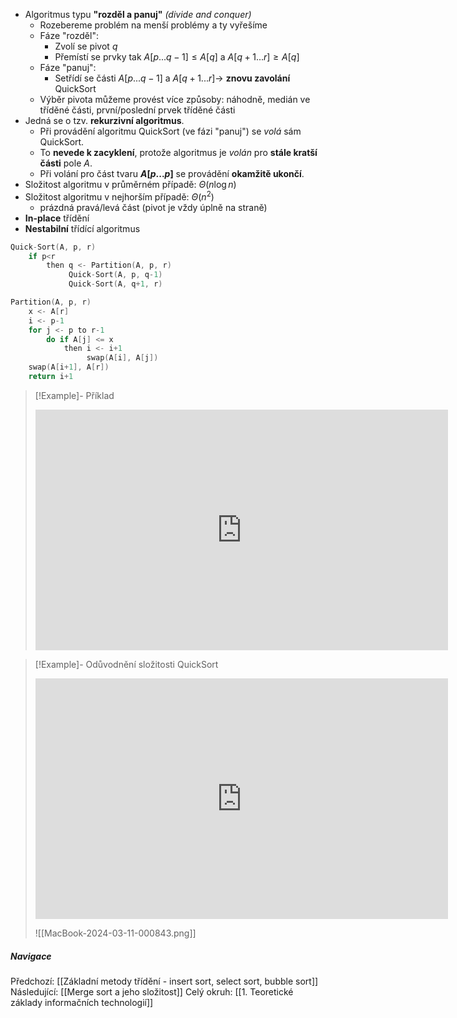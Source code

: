 - Algoritmus typu **"rozděl a panuj"** *(divide and conquer)*
	- Rozebereme problém na menší problémy a ty vyřešíme
	- Fáze "rozděl":
		- Zvolí se pivot $q$
		- Přemístí se prvky tak $A[p ... q - 1] \leq A[q]$ a $A[q + 1 ... r] \geq A[q]$
	- Fáze "panuj":
		- Setřídí se části $A[p ... q - 1]$ a $A[q + 1 ... r] \rightarrow$ **znovu zavolání** QuickSort
	- Výběr pivota můžeme provést více způsoby: náhodně, medián ve tříděné části, první/poslední prvek tříděné části
- Jedná se o tzv. **rekurzivní algoritmus**.
	- Při provádění algoritmu QuickSort (ve fázi "panuj") se *volá* sám QuickSort. 
	- To **nevede k zacyklení**, protože algoritmus je *volán* pro **stále kratší části** pole $A$. 
	- Při volání pro část tvaru **$A[p ... p]$** se provádění **okamžitě ukončí**. 
- Složitost algoritmu v průměrném případě: $\Theta (n \log n)$
- Složitost algoritmu v nejhorším případě: $\Theta (n^{2})$ 
	- prázdná pravá/levá část (pivot je vždy úplně na straně)
- **In-place** třídění
- **Nestabilní** třídící algoritmus
```C
Quick-Sort(A, p, r)
	if p<r
		then q <- Partition(A, p, r)
		     Quick-Sort(A, p, q-1)
		     Quick-Sort(A, q+1, r)
```
```C
Partition(A, p, r)
	x <- A[r]
	i <- p-1
	for j <- p to r-1
		do if A[j] <= x
			then i <- i+1
			     swap(A[i], A[j])
	swap(A[i+1], A[r])
	return i+1
```

>[!Example]- Příklad
><iframe width="660" height="385" src="https://www.youtube.com/embed/Hoixgm4-P4M?si=PSKtmEU9xNb69cmH" title="YouTube video player" frameborder="0" allow="accelerometer; autoplay; clipboard-write; encrypted-media; gyroscope; picture-in-picture; web-share" referrerpolicy="strict-origin-when-cross-origin" allowfullscreen></iframe>

>[!Example]- Odůvodnění složitosti QuickSort
><iframe width="660" height="385" src="https://www.youtube.com/embed/YQhfIoK8UDY?si=xfXlqXghJhufKSkE" title="YouTube video player" frameborder="0" allow="accelerometer; autoplay; clipboard-write; encrypted-media; gyroscope; picture-in-picture; web-share" referrerpolicy="strict-origin-when-cross-origin" allowfullscreen></iframe>
>
>![[MacBook-2024-03-11-000843.png]]

##### Navigace
Předchozí:  [[Základní metody třídění - insert sort, select sort, bubble sort]]
Následující: [[Merge sort a jeho složitost]]
Celý okruh: [[1. Teoretické základy informačních technologií]]